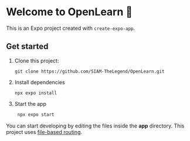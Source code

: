 # Welcome to OpenLearn 👋

This is an Expo project created with `create-expo-app`.

## Get started

1. Clone this project:

   ```npm
   git clone https://github.com/SIAM-TheLegend/OpenLearn.git
   ```

2. Install dependencies

   ```
   npx expo install
   ```

3. Start the app

   ```bash
    npx expo start
   ```

You can start developing by editing the files inside the **app** directory. This project uses [file-based routing](https://docs.expo.dev/router/introduction).

